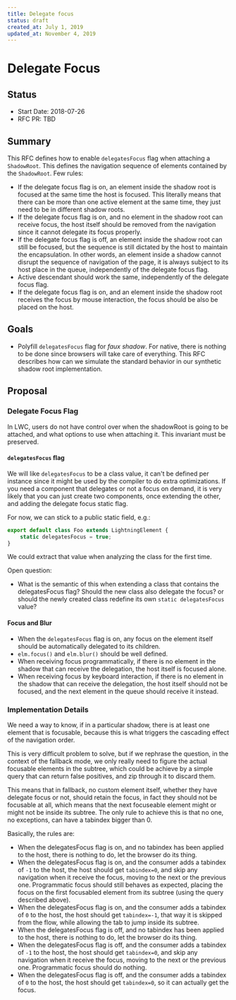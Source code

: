 ```yaml
---
title: Delegate focus
status: draft
created_at: July 1, 2019
updated_at: November 4, 2019
---
```


# Delegate Focus

## Status

- Start Date: 2018-07-26
- RFC PR: TBD

## Summary

This RFC defines how to enable `delegatesFocus` flag when attaching a `ShadowRoot`. This defines the navigation sequence of elements contained by the `ShadowRoot`. Few rules:

* If the delegate focus flag is on, an element inside the shadow root is focused at the same time the host is focused. This literally means that there can be more than one active element at the same time, they just need to be in different shadow roots.
* If the delegate focus flag is on, and no element in the shadow root can receive focus, the host itself should be removed from the navigation since it cannot delegate its focus properly.
* If the delegate focus flag is off, an element inside the shadow root can still be focused, but the sequence is still dictated by the host to maintain the encapsulation. In other words, an element inside a shadow cannot disrupt the sequence of navigation of the page, it is always subject to its host place in the queue, independently of the delegate focus flag.
* Active descendant should work the same, independently of the delegate focus flag.
* If the delegate focus flag is on, and an element inside the shadow root receives the focus by mouse interaction, the focus should be also be placed on the host.

## Goals

* Polyfill `delegatesFocus` flag for _faux shadow_. For native, there is nothing to be done since browsers will take care of everything. This RFC describes how can we simulate the standard behavior in our synthetic shadow root implementation.

## Proposal

### Delegate Focus Flag

In LWC, users do not have control over when the shadowRoot is going to be attached, and what options to use when attaching it. This invariant must be preserved.

#### `delegatesFocus` flag

We will like `delegatesFocus` to be a class value, it can't be defined per instance since it might be used by the compiler to do extra optimizations. If you need a component that delegates or not a focus on demand, it is very likely that you can just create two components, once extending the other, and adding the delegate focus static flag.

For now, we can stick to a public static field, e.g.:

```js
export default class Foo extends LightningElement {
    static delegatesFocus = true;
}
```

We could extract that value when analyzing the class for the first time.


Open question:

* What is the semantic of this when extending a class that contains the delegatesFocus flag? Should the new class also delegate the focus? or should the newly created class redefine its own `static delegatesFocus` value?

#### Focus and Blur

* When the `delegatesFocus` flag is on, any focus on the element itself should be automatically delegated to its children.
* `elm.focus()` and `elm.blur()` should be well defined.
* When receiving focus programmatically, if there is no element in the shadow that can receive the delegation, the host itself is focused alone.
* When receiving focus by keyboard interaction, if there is no element in the shadow that can receive the delegation, the host itself should not be focused, and the next element in the queue should receive it instead.

### Implementation Details

We need a way to know, if in a particular shadow, there is at least one element that is focusable, because this is what triggers the cascading effect of the navigation order.

This is very difficult problem to solve, but if we rephrase the question, in the context of the fallback mode, we only really need to figure the actual focusable elements in the subtree, which could be achieve by a simple query that can return false positives, and zip through it to discard them.

This means that in fallback, no custom element itself, whether they have delegate focus or not, should retain the focus, in fact they should not be focusable at all, which means that the next focuseable element might or might not be inside its subtree. The only rule to achieve this is that no one, no exceptions, can have a tabindex bigger than 0.

Basically, the rules are:

* When the delegatesFocus flag is on, and no tabindex has been applied to the host, there is nothing to do, let the browser do its thing.
* When the delegatesFocus flag is on, and the consumer adds a tabindex of `-1` to the host, the host should get `tabindex=0`, and skip any navigation when it receive the focus, moving to the next or the previous one. Programmatic focus should still behaves as expected, placing the focus on the first focusabled element from its subtree (using the query described above).
* When the delegatesFocus flag is on, and the consumer adds a tabindex of `0` to the host, the host should get `tabindex=-1`, that way it is skipped from the flow, while allowing the tab to jump inside its subtree.
* When the delegatesFocus flag is off, and no tabindex has been applied to the host, there is nothing to do, let the browser do its thing.
* When the delegatesFocus flag is off, and the consumer adds a tabindex of `-1` to the host, the host should get `tabindex=0`, and skip any navigation when it receive the focus, moving to the next or the previous one. Programmatic focus should do nothing.
* When the delegatesFocus flag is off, and the consumer adds a tabindex of `0` to the host, the host should get `tabindex=0`, so it can actually get the focus.
